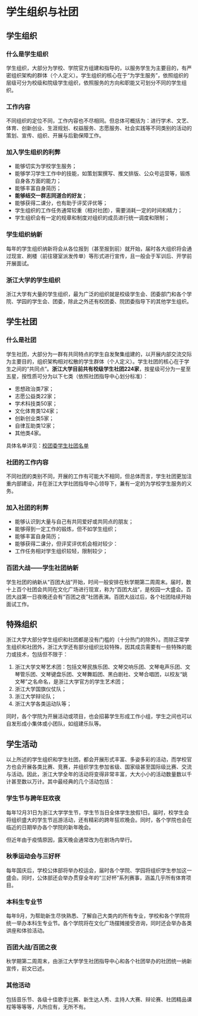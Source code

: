 # 学生组织与社团

## 学生组织

### 什么是学生组织

学生组织，大部分为学校、学院官方组建和指导的，以服务学生为主要目的，有严密组织架构的群体（个人定义）。学生组织的核心在于“为学生服务”，依照组织的层级可分为校级和院级学生组织，依照服务的方向和职能又可划分不同的学生组织。

### 工作内容

不同组织的定位不同，工作内容也不尽相同。但总体可概括为：进行学术、文艺、体育、创新创业、生涯规划、权益服务、志愿服务、社会实践等不同类别的活动的策划、宣传、组织、开展与后勤保障工作。

### 加入学生组织的利弊

- 能够切实为学校学生服务；
- 能够学习学生工作中的技能，如策划案撰写、推文排版、公众号运营等，锻炼自身各方面的能力；
- 能够丰富自身简历；
- **能够结交一群志同道合的好友**；
- 能够获得二课分，也有助于评奖评优等；
- 学生组织的工作任务通常较重（相对社团），需要消耗一定的时间和精力；
- 学生组织会有一定的规章和制度对组织的成员进行统一调度和限制；

### 学生组织纳新

每年的学生组织纳新将会从各位报到（甚至报到前）就开始，届时各大组织将会通过现宣、刷楼（前往寝室派发传单）等形式进行宣传，且一般会于军训后、开学前开展面试。

### 浙江大学的学生组织

浙江大学有大量的学生组织，最为广泛的组织就是校级学生会、团委部门和各个学院、学园的学生会、团委，除此之外还有校团委、院团委指导下的其他学生组织。

## 学生社团

### 什么是社团

学生社团，大部分为一群有共同特点的学生自发聚集组建的，以开展内部交流交际为主要目的，组织架构相对松散的学生群体（个人定义）。学生社团的核心在于学生之间的“共同点”。**浙江大学目前共有校级学生社团224家**，按星级可分为一星至五星，按性质可分为以下七类（依照社团指导中心划分标准）：

- 思想政治类7家；
- 志愿公益类22家；
- 学术科技类50家；
- 文化体育类124家；
- 创新创业类5家；
- 自律互助类12家；
- 其他类4家。

具体名单详见：[校团委学生社团名单](https://zjutw.zju.edu.cn/xszzml/list.psp)

### 社团的工作内容

不同社团的类别不同，开展的工作有可能大不相同，但总体而言，学生社团更加注重内部建设，并在浙江大学社团指导中心领导下，兼有一定的为学校学生服务的义务。

### 加入社团的利弊

- 能够认识到大量与自己有共同爱好或共同点的朋友；
- 能够得到一定工作的锻炼，但不如学生组织；
- 能够丰富自身简历；
- 能够获得二课分，但评奖评优机会相对较少：
- 工作任务相对学生组织较轻，限制较少；

### 百团大战——学生社团纳新

学生社团的纳新从“百团大战”开始，时间一般安排在秋学期第二周周末。届时，数十上百个社团会共同在文化广场进行现宣，称为“百团大战”，是校园一大盛会。百团大战第一日夜晚还会有“百团之夜”社团表演。百团大战过后，各个社团陆续开始面试工作。

## 特殊组织

浙江大学大部分学生组织和社团都是没有门槛的（十分热门的除外）。而除正常学生组织和社团外，浙江大学还有部分组织比较特殊，因其成员需要有一些特殊的能力或技术，包括但不限于：

1. 浙江大学文琴艺术团：包括文琴民族乐团、文琴交响乐团、文琴电声乐团、文琴管乐团、文琴键盘乐团、文琴舞蹈团、黑白剧社、文琴合唱团，以校友“姚文琴”之名命名，是浙江大学官方的学生艺术团；
2. 浙江大学国旗仪仗队；
3. 浙江大学辩论队；
4. 浙江大学各类运动队等；

同时，各个学院为开展活动或项目，也会招募学生形成工作小组，学生之间也可以自发形成小集体或小团队，如组建乐队等。

## 学生活动

以上所述的学生组织和学生社团，都会开展形式丰富、多姿多彩的活动，而学校官方也会开展各类比赛、竞赛，并组织学生参加省级、国家级甚至国际级比赛、交流与活动。因此，浙江大学全年的活动将变得非常丰富，大大小小的活动数量数以千计甚至数以万计。其中最经典的几个活动包括：

### 学生节与跨年狂欢夜

每年12月31日为浙江大学学生节，学生节当日全体学生放假1日。届时，校学生会将组织盛大的学生节巡游活动，还有精彩的跨年狂欢晚会。同时，各个学院也会在临近的日期举办各个学院的新年晚会。

但近年由于疫情原因，露天晚会通常改为在剧场内举行。

### 秋季运动会与三好杯

每年国庆后，学校公体部将举办校运会，届时各个学院、学园将组织学生参加这一盛会。同时，公体部还会举办贯穿全年的“三好杯”系列赛事，涵盖几乎所有体育项目。

### 本科生专业节

每年9月，为帮助新生尽快熟悉、了解自己大类内的所有专业，学校和各个学院将统一举办本科生专业节。各个学院将在文化广场摆摊接受咨询，同时还会举办各类讲座和体验活动。

### 百团大战/百团之夜

秋学期第二周周末，由浙江大学学生社团指导中心和各个社团举办的社团统一纳新宣传，前文已述。

### 其他活动

包括音乐节、各级十佳歌手比赛、新生达人秀、主持人大赛、辩论赛、社团精品课程等等等等，凡所应有，无所不有。
